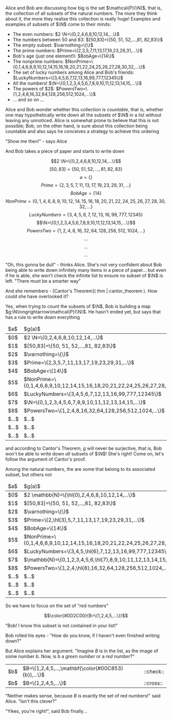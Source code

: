 Alice and Bob are discussing how big is the set $\mathcal{P}(\N)$, that is, the collection of all subsets of the natural numbers. The more they think about it, the more they realise this collection is really huge! Examples and examples of subsets of $\N$ come to their minds:

<ul>
  <li>The even numbers: $2 \N=\{0,2,4,6,8,10,12,14,...\}$</li>
  <li>The numbers between 50 and 83: $[50,83]=\{50, 51, 52,...,81, 82,83\}$</li>
  <li>The empty subset: $\varnothing=\{\}$</li>
  <li>The prime numbers: $Prime=\{2,3,5,7,11,13,17,19,23,29,31,...\}$</li>
  <li>Bob's age (just one element!): $BobAge=\{14\}$</li>
  <li>The nonprime numbers: $NonPrime=\{0,1,4,6,8,9,10,12,14,15,16,18,20,21,22,24,25,26,27,28,30,32,...\}$</li>
  <li>The set of lucky numbers among Alice and Bob's friends: $LuckyNumbers=\{3,4,5,6,7,12,13,16,99,777,12345\}$</li>
  <li>All the numbers! $\N=\{0,1,2,3,4,5,6,7,8,9,10,11,12,13,14,15,...\}$</li>
  <li>The powers of $2$: $PowersTwo=\{1,2,4,8,16,32,64,128,256,512,1024,...\}$</li>
  <li> ... and so on ...</li>
</ul>

Alice and Bob wonder whether this collection is _countable_, that is, whether one may hypothetically write down all the subsets of $\N$ in a list without leaving any unnoticed. Alice is somewhat prone to believe that this is not possible; Bob, on the other hand, is sure about this collection being countable and also says he conceives a strategy to achieve this ordering

"Show me then!" - says Alice 

And Bob takes a piece of paper and starts to write down

$$2 \N=\{0,2,4,6,8,10,12,14,...\}$$
$$[50,83]=\{50, 51, 52,...,81, 82,83\}$$
$$\varnothing=\{\}$$
$$Prime=\{2,3,5,7,11,13,17,19,23,29,31,...\}$$
$$BobAge=\{14\}$$
$$NonPrime=\{0,1,4,6,8,9,10,12,14,15,16,18,20,21,22,24,25,26,27,28,30,32,...\}$$
$$LuckyNumbers=\{3,4,5,6,7,12,13,16,99,777,12345\}$$
$$\N=\{0,1,2,3,4,5,6,7,8,9,10,11,12,13,14,15,...\}$$
$$PowersTwo=\{1,2,4,8,16,32,64,128,256,512,1024,...\}$$
$$...$$
$$...$$
$$...$$

"Oh, this gonna be dull" - thinks Alice. She's not very confident about Bob being able to write down infinitely many items in a piece of paper... but even if he is able, she won't check the infinite list to ensure no subset of $\N$ is left. "There must be a smarter way"

And she remembers - [Cantor's Theorem]( thm | cantor_theorem ). How could she have overlooked it?

Yes, when trying to count the subsets of $\N$, Bob is building a map $g:\N\longrightarrow\mathcal{P}(\N)$. He hasn't ended yet, but says that has a rule to write down everything

<table>
  <thead>
    <tr>
      <td>$a$</td>
      <td>$g(a)$</td>
    </tr>
  </thead>
  <tbody>
    <tr>
      <td>$0$</td>
      <td>$2 \N=\{0,2,4,6,8,10,12,14,...\}$</td>
    </tr>
    <tr>
      <td>$1$</td>
      <td>$[50,83]=\{50, 51, 52,...,81, 82,83\}$</td>
    </tr>
    <tr>
      <td>$2$</td>
      <td>$\varnothing=\{\}$</td>
    </tr>
    <tr>
      <td>$3$</td>
      <td>$Prime=\{2,3,5,7,11,13,17,19,23,29,31,...\}$</td>
    </tr>
    <tr>
      <td>$4$</td>
      <td>$BobAge=\{14\}$</td>
    </tr>
    <tr>
      <td>$5$</td>
      <td>$NonPrime=\{0,1,4,6,8,9,10,12,14,15,16,18,20,21,22,24,25,26,27,28,30,32,...\}$</td>
    </tr>
    <tr>
      <td>$6$</td>
      <td>$LuckyNumbers=\{3,4,5,6,7,12,13,16,99,777,12345\}$</td>
    </tr>
    <tr>
      <td>$7$</td>
      <td>$\N=\{0,1,2,3,4,5,6,7,8,9,10,11,12,13,14,15,...\}$</td>
    </tr>
    <tr>
      <td>$8$</td>
      <td>$PowersTwo=\{1,2,4,8,16,32,64,128,256,512,1024,...\}$</td>
    </tr>
    <tr>
      <td>$...$</td>
      <td>$...$</td>
    </tr>
    <tr>
      <td>$...$</td>
      <td>$...$</td>
    </tr>
    <tr>
      <td>$...$</td>
      <td>$...$</td>
    </tr>
  </tbody>
</table>

and according to Cantor's Theorem, $g$ will never be surjective, that is, Bob won't be able to write down _all_ subsets of $\N$! She's right! Come on, let's follow the argument of Cantor's proof.

Among the natural numbers, the are some that belong to its associated subset, but others not

<table>
  <thead>
    <tr>
      <td>$a$</td>
      <td>$g(a)$</td>
      <td c>$a\in g(a)$</td>
    </tr>
  </thead>
  <tbody>
    <tr>
      <td>$0$</td>
      <td>$2 \mathbb{N}=\{\hl{0},2,4,6,8,10,12,14,...\}$</td>
      <td c>::check::</td>
    </tr>
    <tr>
      <td>$1$</td>
      <td>$[50,83]=\{50, 51, 52,...,81, 82,83\}$</td>
      <td c>::cross::</td>
    </tr>
    <tr>
      <td>$2$</td>
      <td>$\varnothing=\{\}$</td>
      <td c>::cross::</td>
    </tr>
    <tr>
      <td>$3$</td>
      <td>$Prime=\{2,\hl{3},5,7,11,13,17,19,23,29,31,...\}$</td>
      <td c>::check::</td>
    </tr>
    <tr>
      <td>$4$</td>
      <td>$BobAge=\{14\}$</td>
      <td c>::cross::</td>
    </tr>
    <tr>
      <td>$5$</td>
      <td>$NonPrime=\{0,1,4,6,8,9,10,12,14,15,16,18,20,21,22,24,25,26,27,28,30,32,...\}$</td>
      <td c>::cross::</td>
    </tr>
    <tr>
      <td>$6$</td>
      <td>$LuckyNumbers=\{3,4,5,\hl{6},7,12,13,16,99,777,12345\}$</td>
      <td c>::check::</td>
    </tr>
    <tr>
      <td>$7$</td>
      <td>$\mathbb{N}=\{0,1,2,3,4,5,6,\hl{7},8,9,10,11,12,13,14,15,...\}$</td>
      <td c>::check::</td>
    </tr>
    <tr>
      <td>$8$</td>
      <td>$PowersTwo=\{1,2,4,\hl{8},16,32,64,128,256,512,1024,...\}$</td>
      <td c>::check::</td>
    </tr>
    <tr>
      <td>$...$</td>
      <td>$...$</td>
      <td c>::question_mark::</td>
    </tr>
    <tr>
      <td>$...$</td>
      <td>$...$</td>
      <td c>::question_mark::</td>
    </tr>
    <tr>
      <td>$...$</td>
      <td>$...$</td>
      <td c>::question_mark::</td>
    </tr>
  </tbody>
</table>

So we have to focus on the set of "red numbers"

$$\color{#DD2C00}{B=\{1,2,4,5,...\}}$$

"Bob! I know this subset is not contained in your list!"

Bob rolled his eyes - "How do you know, if I haven't even finished writing down?"

But Alice explains her argument. "Imagine $B$ is in the list, as the image of some number $b$. Now, is $b$ a _green number_ or a _red number_?"

<table>
  <tr>
    <td>$b$</td>
    <td>$B=\{1,2,4,5,...,\mathbf{\color{#00C853}{b}},...\}$</td>
    <td>::check::</td>
  </tr>
  <tr>
    <td>$b$</td>
    <td>$B=\{1,2,4,5,...\}$</td>
    <td>::cross::</td>
  </tr>
</table>

"Neither makes sense, because $B$ is exactly the set of red numbers!" said Alice. "Isn't this clever?"

"Yikes, you're right!", said Bob finally...